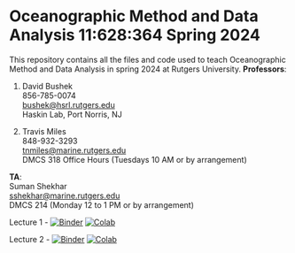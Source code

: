 # Oceanographic Method and Data Analysis 11:628:364 Spring 2024
This repository contains all the files and code used to teach Oceanographic Method and Data Analysis in spring 2024 at Rutgers University.
**Professors**:

1. David Bushek  
856-785-0074  
bushek@hsrl.rutgers.edu  
Haskin Lab, Port Norris, NJ  

2. Travis Miles  
848-932-3293  
tnmiles@marine.rutgers.edu  
DMCS 318 Office Hours (Tuesdays 10 AM or by arrangement)

**TA**:  
Suman Shekhar  
sshekhar@marine.rutgers.edu   
DMCS 214 (Monday 12 to 1 PM or by arrangement)    

Lecture 1 - [![Binder](https://mybinder.org/badge_logo.svg)](https://mybinder.org/v2/gh/Sumanshekhar17/Oceanographic-Method-and-Data-Analysis/main) 
[![Colab](https://img.shields.io/badge/Google%20Colab-Notebook-orange)](https://colab.research.google.com/github/Sumanshekhar17/Oceanographic-Method-and-Data-Analysis/blob/main/intro-to-python.ipynb)

Lecture 2 - [![Binder](https://mybinder.org/badge_logo.svg)](https://mybinder.org/v2/gh/Sumanshekhar17/Oceanographic-Method-and-Data-Analysis/main) 
[![Colab](https://img.shields.io/badge/Google%20Colab-Notebook-orange)](https://colab.research.google.com/github/Sumanshekhar17/Oceanographic-Method-and-Data-Analysis/blob/main/ctd_empty.ipynb)
